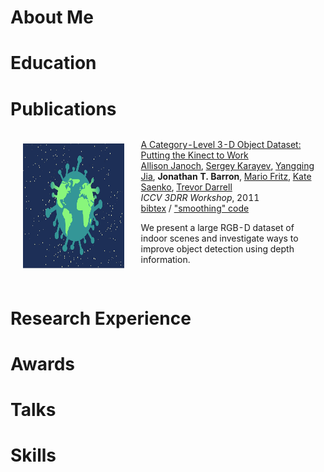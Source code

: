 

# About Me


# Education

# Publications

<table style="width:100%;border:0px;border-spacing:0px;border-collapse:separate;margin-right:auto;margin-left:auto;">
       <tbody>
          <tr>
            <td style="padding:20px;width:40%;vertical-align:middle">
              <img src="img/test.jpg" alt="b3do" width="200" height="200" style="border-style: none">
            </td>
            <td width="60%" valign="middle">
              <a href="https://drive.google.com/file/d/1_S8EQyngbHQrB415o0XkQ4V9SMzdEgWT/view?usp=sharing">
                <papertitle>A Category-Level 3-D Object Dataset: Putting the Kinect to Work</papertitle>
              </a>
              <br>
              <a href="http://www.eecs.berkeley.edu/%7Eallie/">Allison Janoch</a>,
              <a href="http://sergeykarayev.com/">Sergey Karayev</a>,
              <a href="http://www.eecs.berkeley.edu/%7Ejiayq/">Yangqing Jia</a>,
              <strong>Jonathan T. Barron</strong>,
              <a href="http://www.cs.berkeley.edu/%7Emfritz/">Mario Fritz</a>,
              <a href="http://www.icsi.berkeley.edu/%7Esaenko/">Kate Saenko</a>,
              <a href="http://www.eecs.berkeley.edu/%7Etrevor/">Trevor Darrell</a>
              <br>
              <em>ICCV 3DRR Workshop</em>, 2011
              <br>
              <a href="data/B3DO_ICCV_2011.bib">bibtex</a> /
              <a href="https://drive.google.com/file/d/1qf4-U5RhSw12O7gzQwW66SMQhs2FWYDW/view?usp=sharing">"smoothing" code</a>
              <p>We present a large RGB-D dataset of indoor scenes and investigate ways to improve object detection using depth information.</p>
            </td>
          </tr>
	</tbody>
</table>

# Research Experience

# Awards

# Talks

# Skills


